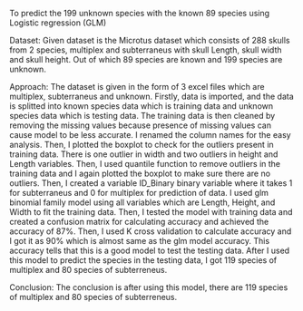 To predict the 199 unknown species with the known 89 species using Logistic regression (GLM)

Dataset: Given dataset is the Microtus dataset which consists of 288 skulls from 2 species, multiplex and subterraneus with skull Length, skull width and skull height. Out of which 89 species are known and 199 species are unknown. 

Approach: The dataset is given in the form of 3 excel files which are multiplex, subterraneus and unknown. Firstly, data is imported, and the data is splitted into known species data which is training data and unknown species data which is testing data. The training data is then cleaned by removing the missing values because presence of missing values can cause model to be less accurate. I renamed the column names for the easy analysis. Then, I plotted the boxplot to check for the outliers present in training data. There is one outlier in width and two outliers in height and Length variables. Then, I used quantile function to remove outliers in the training data and I again plotted the boxplot to make sure there are no outliers. Then, I created a variable ID_Binary binary variable where it takes 1 for subterraneus and 0 for multiplex for prediction of data. I used glm binomial family model using all variables which are Length, Height, and Width to fit the training data. Then, I tested the model with training data and created a confusion matrix for calculating accuracy and achieved the accuracy of 87%. Then, I used K cross validation to calculate accuracy and I got it as 90% which is almost same as the glm model accuracy. This accuracy tells that this is a good model to test the testing data. After I used this model to predict the species in the testing data, I got 119 species of multiplex and 80 species of subterreneus. 

Conclusion: The conclusion is after using this model, there are 119 species of multiplex and 80 species of subterreneus. 

